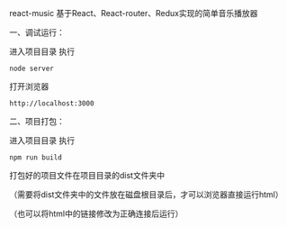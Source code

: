 react-music
基于React、React-router、Redux实现的简单音乐播放器

一、调试运行：

进入项目目录 执行

    node server 
打开浏览器

    http://localhost:3000
二、项目打包：

进入项目目录 执行

    npm run build
打包好的项目文件在项目目录的dist文件夹中

（需要将dist文件夹中的文件放在磁盘根目录后，才可以浏览器直接运行html）

（也可以将html中的链接修改为正确连接后运行）
